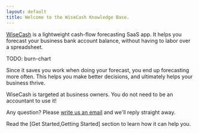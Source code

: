 ```yaml
---
layout: default
title: Welcome to the WiseCash Knowledge Base.
---
```


[WiseCash](https://www.wisecashhq.com) is a lightweight cash-flow forecasting SaaS app. It helps you forecast your business bank account balance, without having to labor over a spreadsheet.

TODO: burn-chart

Since it saves you work when doing your forecast, you end up forecasting more often. This helps you make better decisions, and ultimately helps your business thrive.

WiseCash is targeted at business owners. You do not need to be an accountant to use it!

Any question? Please [write us an email](mailto:support@wisecashhq.com) and we'll reply straight away.

Read the [Get Started,Getting Started] section to learn how it can help you.
